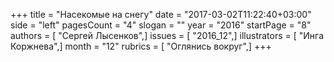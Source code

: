 +++
title = "Насекомые на снегу"
date = "2017-03-02T11:22:40+03:00"
side = "left"
pagesCount = "4"
slogan = ""
year = "2016"
startPage = "8"
authors = [ "Сергей Лысенков",]
issues = [ "2016_12",]
illustrators = [ "Инга Коржнева",]
month = "12"
rubrics = [ "Оглянись вокруг",]
+++

